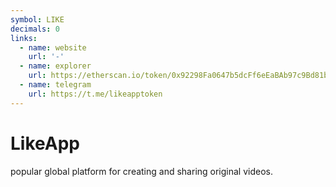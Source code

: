 ```yaml
---
symbol: LIKE
decimals: 0
links:
  - name: website
    url: '-'
  - name: explorer
    url: https://etherscan.io/token/0x92298Fa0647b5dcFf6eEaBAb97c9Bd81b5c30D06
  - name: telegram
    url: https://t.me/likeapptoken
---
```


# LikeApp

popular global platform for creating and sharing original videos.
